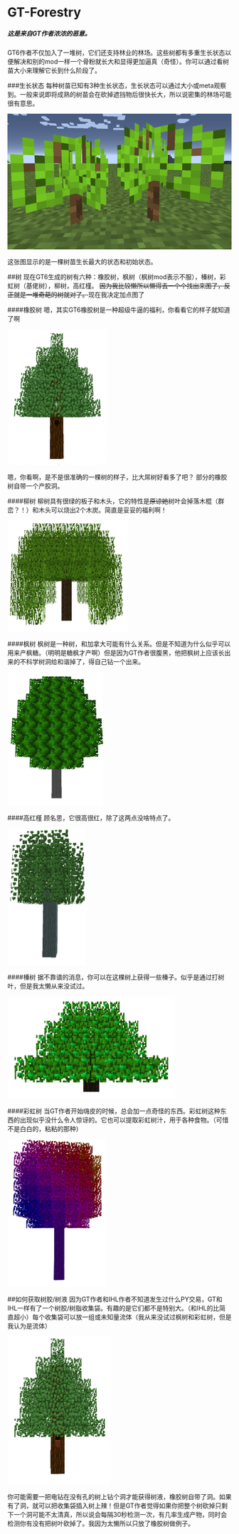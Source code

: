 # GT-Forestry
##### 这是来自GT作者浓浓的恶意。
GT6作者不仅加入了一堆树，它们还支持林业的林场。这些树都有多重生长状态以便解决和别的mod一样一个骨粉就长大和显得更加逼真（奇怪）。你可以通过看树苗大小来理解它长到什么阶段了。

###生长状态
每种树苗已知有3种生长状态，生长状态可以通过大小或meta观察到。一般来说即将成熟的树苗会在砍掉遮挡物后很快长大，所以说密集的林场可能很有意思。

<img src="/assets/生长状态.png" width="612" height=305 />

这张图显示的是一棵树苗生长最大的状态和初始状态。

##树
现在GT6生成的树有六种：橡胶树，枫树（枫树mod表示不服），榛树，彩虹树（基佬树），柳树，高红槿。 ~~因为我比较懒所以懒得去一个个找出来图了，反正就是一堆奇葩的树就对了。~~现在我决定加点图了

####橡胶树
嗯，其实GT6橡胶树是一种超级牛逼的福利，你看看它的样子就知道了啊

<img src="/assets/橡胶树.png" width="225" height=305 />

嗯，你看啊，是不是很准确的一棵树的样子，比大屌树好看多了吧？
部分的橡胶树自带一个产胶洞。

####柳树
柳树具有很绿的板子和木头，它的特性是~~原谅她~~树叶会掉落木棍（群峦？！）和木头可以烧出2个木炭。简直是妥妥的福利啊！

<img src="/assets/柳树.png" width="270" height=250 />

####枫树
枫树是一种树，和加拿大可能有什么关系。但是不知道为什么似乎可以用来产枫糖。（明明是糖枫才产啊）但是因为GT作者很腹黑，他把枫树上应该长出来的不科学树洞给和谐掉了，得自己钻一个出来。

<img src="/assets/枫树.png" width="215" height=300 />

####高红槿
顾名思，它很高很红，除了这两点没啥特点了。

<img src="/assets/高红槿.png" width="177" height=307 />

####榛树
据不靠谱的消息，你可以在这棵树上获得一些榛子。似乎是通过打树叶，但是我太懒从来没试过。

<img src="/assets/榛树.png" width="375" height=230 />

####彩虹树
当GT作者开始嗨皮的时候，总会加一点奇怪的东西。彩虹树这种东西的出现似乎没什么令人惊讶的。它也可以提取彩虹树汁，用于各种食物。（可惜不是白白的，粘粘的那种）

<img src="/assets/彩虹树.png" width="220" height=332 />

##如何获取树胶/树液
因为GT作者和IHL作者不知道发生过什么PY交易，GT和IHL一样有了一个树胶/树脂收集袋。有趣的是它们都不是特别大。（和IHL的比简直超小）每个收集袋可以放一组或未知量流体（我从来没试过枫树和彩虹树，但是我认为是流体）

<img src="/assets/提取乳胶.png" width="232" height=333 />

你可能需要一把电钻在没有孔的树上钻个洞才能获得树液，橡胶树自带了洞。如果有了洞，就可以把收集袋插入树上辣！但是GT作者觉得如果你把整个树砍掉只剩下一个洞可能不太清真，所以说会每隔30秒检测一次，有几率生成产物，同时会检测你有没有把树叶砍掉了。我因为太懒所以只放了橡胶树做例子。


